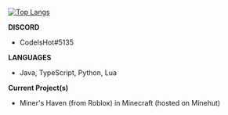 [![Top Langs](https://github-readme-stats.vercel.app/api/top-langs/?username=skriptishot&layout=compact&theme=tokyonight)](https://github.com/anuraghazra/github-readme-stats)

**DISCORD**
- CodeIsHot#5135

**LANGUAGES**
- Java, TypeScript, Python, Lua

**Current Project(s)**
- Miner's Haven (from Roblox) in Minecraft (hosted on Minehut)
